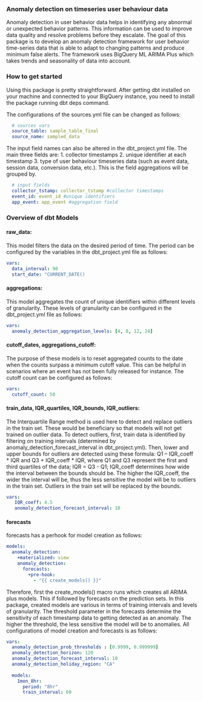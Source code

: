 
### Anomaly detection on timeseries user behaviour data

Anomaly detection in user behavior data helps in identifying any abnormal or unexpected behavior patterns. This information can be used to improve data quality and resolve problems before they escalate. The goal of this package is to develop an anomaly detection framework for user behavior time-series data that is able to adapt to changing patterns and produce minimum false alerts. The framework uses BigQuery ML ARIMA Plus which takes trends and seasonality of data into account.


### How to get started 

Using this package is pretty straightforward. After getting dbt installed on your machine and connected to your BigQuery instance, you need to install the package running dbt deps command. 

The configurations of the sources.yml file can be changed as follows: 

``` yml
  # sources vars
  source_table: sample_table_final
  source_name: sampled_data
```

The input field names can also be altered in the dbt_project.yml file. The main three fields are: 1. collector timestamps 2. unique identifier at each timestamp 3. type of user behaviour timeseries data (such as event data, session data, conversion data, etc.). This is the field aggregations will be grouped by. 

``` yml
  # input fields
  collector_tstamp: collector_tstamp #collector timestamps
  event_id: event_id #unique identifiers
  app_event: app_event #aggregation field
```

### Overview of dbt Models 

#### raw_data: 
This model filters the data on the desired period of time. The period can be configured by the variables in the dbt_project.yml file as follows:

``` yml
vars:
  data_interval: 90
  start_date: "CURRENT_DATE()
```

#### aggregations:
This model aggregates the count of unique identifiers within different levels of granularity. These levels of granularity can be configured in the dbt_project.yml file as follows:

``` yml
vars:
  anomaly_detection_aggregation_levels: [4, 8, 12, 24]
```

#### cutoff_dates, aggregations_cutoff:
The purpose of these models is to reset aggregated counts to the date when the counts surpass a minimum cutoff value. This can be helpful in scenarios where an event has not been fully released for instance. The cutoff count can be configured as follows:

``` yml
vars:
  cutoff_count: 50
```

#### train_data, IQR_quartiles, IQR_bounds, IQR_outliers:
The Interquartile Range method is used here to detect and replace outliers in the train set. These would be beneficiary so that models will not get trained on outlier data. To detect outliers, first, train data is identified by filtering on training intervals (determined by anomaly_detection_forecast_interval in dbt_project.yml). Then, lower and upper bounds for outliers are detected using these formula: Q1 – IQR_coeff * IQR and Q3 + IQR_coeff * IQR, where Q1 and Q3 represent the first and third quartiles of the data; IQR = Q3 - Q1; IQR_coeff determines how wide the interval between the bounds should be. The higher the IQR_coeff, the wider the interval will be, thus the less sensitive the model will be to outliers in the train set. Outliers in the train set will be replaced by the bounds. 

``` yml
vars:
   IQR_coeff: 4.5
   anomaly_detection_forecast_interval: 10
```

#### forecasts 
forecasts has a perhook for model creation as follows:

``` yml
models:
  anomaly_detection:
    +materialized: view
    anomaly_detection:
      forecasts:
        +pre-hook:
          - "{{ create_models() }}"
```

Therefore, first the create_models() macro runs which creates all ARIMA plus models. This if followed by forecasts on the prediction sets. 
In this package, created models are various in terms of training intervals and levels of granularity. The threshold parameter in the forecasts determine the sensitivity of each timestamp data to getting detected as an anomaly. The higher the threshold, the less sensitive the model will be to anomalies. All configurations of model creation and forecasts is as follows:

``` yml
vars:
  anomaly_detection_prob_thresholds : [0.9999, 0.999999]
  anomaly_detection_horizon: 120
  anomaly_detection_forecast_interval: 10
  anomaly_detection_holiday_region: "CA"
  
  models:
    1mon_8hr:
      period: "8hr"
      train_interval: 60
```

